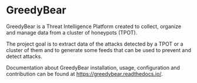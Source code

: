 # GreedyBear

GreedyBear is a Threat Intelligence Platform created to collect, organize and manage data from a cluster of honeypots (TPOT).

The project goal is to extract data of the attacks detected by a TPOT or a cluster of them and to generate some feeds that can be used to prevent and detect attacks.

Documentation about GreedyBear installation, usage, configuration and contribution can be found at https://greedybear.readthedocs.io/.
